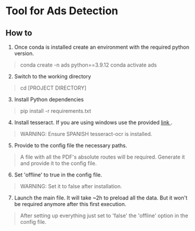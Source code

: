 # Tool for Ads Detection

## How to


1. Once conda is installed create an environment with the required python version.

> conda create -n ads python==3.9.12
> conda activate ads

2. Switch to the working directory

> cd [PROJECT DIRECTORY]

3. Install Python dependencies

> pip install -r requirements.txt

4. Install tesseract. If you are using windows use the provided <a href = 'https://tesseract-ocr.github.io/tessdoc/Installation.html'> link </a>.

> WARNING: Ensure SPANISH tesseract-ocr is installed.

5. Provide to the config file the necessary paths.

> A file with all the PDF's absolute routes will be required. Generate it and provide it to the config file.

6. Set 'offline' to true in the config file. 

> WARNING: Set it to false after installation.

7. Launch the main file. It will take ~2h to preload all the data. But it won't be required anymore after this first execution.

> After setting up everything just set to 'false' the 'offline' option in the config file.


